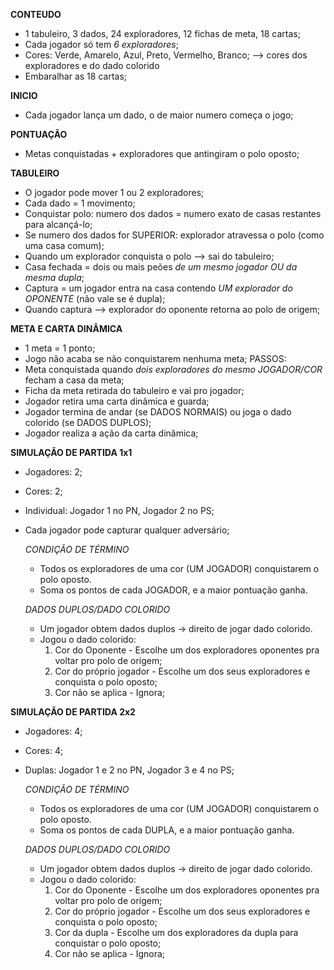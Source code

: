 **CONTEUDO**

- 1 tabuleiro, 3 dados, 24 exploradores, 12 fichas de meta, 18 cartas;
- Cada jogador só tem *6 exploradores*;
- Cores: Verde, Amarelo, Azul, Preto, Vermelho, Branco; --> cores dos exploradores e do dado colorido
- Embaralhar as 18 cartas;

**INICIO**
- Cada jogador lança um dado, o de maior numero começa o jogo;

**PONTUAÇÃO**
- Metas conquistadas + exploradores que antingiram o polo oposto;

**TABULEIRO**
- O jogador pode mover 1 ou 2 exploradores;
- Cada dado = 1 movimento;
- Conquistar polo: numero dos dados = numero exato de casas restantes para alcançá-lo;
- Se numero dos dados for SUPERIOR: explorador atravessa o polo (como uma casa comum);
- Quando um explorador conquista o polo --> sai do tabuleiro;
- Casa fechada = dois ou mais peões *de um mesmo jogador OU da mesma dupla*;
- Captura = um jogador entra na casa contendo *UM explorador do OPONENTE* (não vale se é dupla);
- Quando captura --> explorador do oponente retorna ao polo de origem;

**META E CARTA DINÂMICA**
- 1 meta = 1 ponto;
- Jogo não acaba se não conquistarem nenhuma meta;
PASSOS:
- Meta conquistada quando *dois exploradores do mesmo JOGADOR/COR* fecham a casa da meta;
- Ficha da meta retirada do tabuleiro e vai pro jogador;
- Jogador retira uma carta dinâmica e guarda;
- Jogador termina de andar (se DADOS NORMAIS) ou joga o dado colorido (se DADOS DUPLOS);
- Jogador realiza a ação da carta dinâmica;


**SIMULAÇÃO DE PARTIDA 1x1**

- Jogadores: 2;
- Cores: 2;
- Individual: Jogador 1 no PN, Jogador 2 no PS;
- Cada jogador pode capturar qualquer adversário;

    *CONDIÇÃO DE TÉRMINO*
    - Todos os exploradores de uma cor (UM JOGADOR) conquistarem o polo oposto.
    - Soma os pontos de cada JOGADOR, e a maior pontuação ganha.

    *DADOS DUPLOS/DADO COLORIDO*
    - Um jogador obtem dados duplos -> direito de jogar dado colorido.
    - Jogou o dado colorido: 
        1. Cor do Oponente - Escolhe um dos exploradores oponentes pra voltar pro polo de origem;
        2. Cor do próprio jogador - Escolhe um dos seus exploradores e conquista o polo oposto;
        3. Cor não se aplica - Ignora;


**SIMULAÇÃO DE PARTIDA 2x2**

- Jogadores: 4;
- Cores: 4;
- Duplas: Jogador 1 e 2 no PN, Jogador 3 e 4 no PS;

    *CONDIÇÃO DE TÉRMINO*
    - Todos os exploradores de uma cor (UM JOGADOR) conquistarem o polo oposto.
    - Soma os pontos de cada DUPLA, e a maior pontuação ganha.

    *DADOS DUPLOS/DADO COLORIDO*
    - Um jogador obtem dados duplos -> direito de jogar dado colorido.
    - Jogou o dado colorido: 
        1. Cor do Oponente - Escolhe um dos exploradores oponentes pra voltar pro polo de origem;
        2. Cor do próprio jogador - Escolhe um dos seus exploradores e conquista o polo oposto;
        3. Cor da dupla - Escolhe um dos exploradores da dupla para conquistar o polo oposto;
        4. Cor não se aplica - Ignora;
